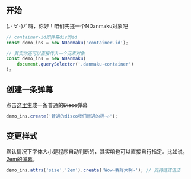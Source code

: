 ## 开始
(｡･∀･)ﾉﾞ嗨，你好！咱们先搓一个NDanmaku对象吧
```javascript
// container-id即弹幕div的id
const demo_ins = new NDanmaku('container-id');

// 其实你还可以直接传入一个元素对象
const demo_ins = new NDanmaku(
    document.querySelector('.danmaku-container')
);
```

## 创建一条弹幕

<div class="danmaku-container small" id="demo-1"></div>

点击<a href='javascript:void(0);' onclick="trigger_demo_1()">这里</a>生成一条普通的<del>Disco</del>弹幕

```javascript
demo_ins.create('普通的disco我们普通的摇~🎶');
```

## 变更样式

<div class="danmaku-container small" id="demo-2"></div>

默认情况下字体大小是程序自动判断的，其实咱也可以直接自行指定。比如说，<a href='javascript:void(0);' onclick="trigger_demo_2(1)">2em的弹幕</a>。

```javascript
demo_ins.attrs('size','2em').create('Wow~我好大啊~'); // 支持链式语法
```

